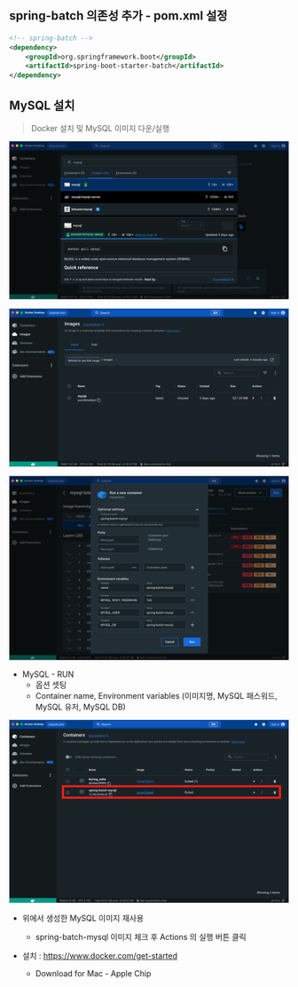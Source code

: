 ## spring-batch 의존성 추가 - pom.xml 설정

````xml
<!-- spring-batch -->
<dependency>
    <groupId>org.springframework.boot</groupId>
    <artifactId>spring-boot-starter-batch</artifactId>
</dependency>
````

## MySQL 설치

> Docker 설치 및 MySQL 이미지 다운/실행

![img1.png](image/img1.png)

![img2.png](image/img2.png)

![img3.png](image/img3.png)

- MySQL - RUN
    - 옵션 셋팅
    - Container name, Environment variables (이미지명, MySQL 패스워드, MySQL 유저, MySQL DB)

![img4.png](image/img4.png)

- 위에서 생성한 MySQL 이미지 재사용
    - spring-batch-mysql 이미지 체크 후 Actions 의 실행 버튼 클릭

- 설치 : https://www.docker.com/get-started
    - Download for Mac - Apple Chip


